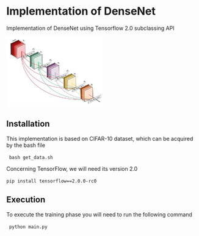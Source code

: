 # Implementation of DenseNet

 Implementation of DenseNet using Tensorflow 2.0 subclassing API

<img src="images/model-densenet.jpg" style="width: 50%; height: 50%"/>

## Installation

This implementation is based on CIFAR-10 dataset, which can be acquired by the bash file 

``` bash get_data.sh```

Concerning TensorFlow, we will need its version 2.0 

```pip install tensorflow==2.0.0-rc0 ```



## Execution

To execute the training phase you will need to run the following command 

``` python main.py``` 



 

